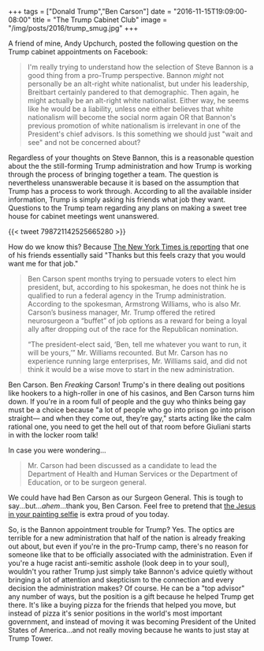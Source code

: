 +++
tags = ["Donald Trump","Ben Carson"]
date = "2016-11-15T19:09:00-08:00"
title = "The Trump Cabinet Club"
image = "/img/posts/2016/trump_smug.jpg"
+++

A friend of mine, Andy Upchurch, posted the following question on the Trump cabinet appointments on Facebook:

> I'm really trying to understand how the selection of Steve Bannon is a good thing from a pro-Trump perspective. Bannon *might* not personally be an alt-right white nationalist, but under his leadership, Breitbart certainly pandered to that demographic. Then again, he might actually be an alt-right white nationalist.
> Either way, he seems like he would be a liability, unless one either believes that white nationalism will become the social norm again OR that Bannon's previous promotion of white nationalism is irrelevant in one of the President's chief advisors.
> Is this something we should just "wait and see" and not be concerned about?

Regardless of your thoughts on Steve Bannon, this is a reasonable question about the the still-forming Trump administration and how Trump is working through the process of bringing together a team. The question is nevertheless unanswerable because it is based on the assumption that Trump has a process to work through. According to all the available insider information, Trump is simply asking his friends what job they want. Questions to the Trump team regarding any plans on making a sweet tree house for cabinet meetings went unanswered.

{{< tweet 798721142525665280 >}}

How do we know this? Because [The New York Times is reporting](http://www.nytimes.com/2016/11/15/us/politics/donald-trump-transition.html) that one of his friends essentially said "Thanks but this feels crazy that you would want me for that job."

>Ben Carson spent months trying to persuade voters to elect him president, but, according to his spokesman, he does not think he is qualified to run a federal agency in the Trump administration.
>According to the spokesman, Armstrong Williams, who is also Mr. Carson’s business manager, Mr. Trump offered the retired neurosurgeon a “buffet” of job options as a reward for being a loyal ally after dropping out of the race for the Republican nomination.
>
>“The president-elect said, ‘Ben, tell me whatever you want to run, it will be yours,’” Mr. Williams recounted.
> But Mr. Carson has no experience running large enterprises, Mr. Williams said, and did not think it would be a wise move to start in the new administration.

Ben Carson. Ben _Freaking_ Carson! Trump's in there dealing out positions like hookers to a high-roller in one of his casinos, and Ben Carson turns him down. If you're in a room full of people and the guy who thinks being gay must be a choice because "a lot of people who go into prison go into prison straight— and when they come out, they’re gay," starts acting like the calm rational one, you need to get the hell out of that room before Giuliani starts in with the locker room talk!

In case you were wondering...

> Mr. Carson had been discussed as a candidate to lead the Department of Health and Human Services or the Department of Education, or to be surgeon general.

We could have had Ben Carson as our Surgeon General. This is tough to say...but..._ahem_...thank you, Ben Carson. Feel free to pretend that [the Jesus in your painting selfie](http://www.snopes.com/ben-carson-jesus-painting/) is extra proud of you today.

So, is the Bannon appointment trouble for Trump? Yes. The optics are terrible for a new administration that half of the nation is already freaking out about, but even if you're in the pro-Trump camp, there's no reason for someone like that to be officially associated with the administration. Even if you're a huge racist anti-semitic asshole (look deep in to your soul), wouldn't you rather Trump just simply take Bannon's advice quietly without bringing a lot of attention and skepticism to the connection and every decision the administration makes? Of course. He can be a "top advisor" any number of ways, but the position is a gift because he helped Trump get there. It's like a buying pizza for the friends that helped you move, but instead of pizza it's senior positions in the world's most important government, and instead of moving it was becoming President of the United States of America...and not really moving because he wants to just stay at Trump Tower.
